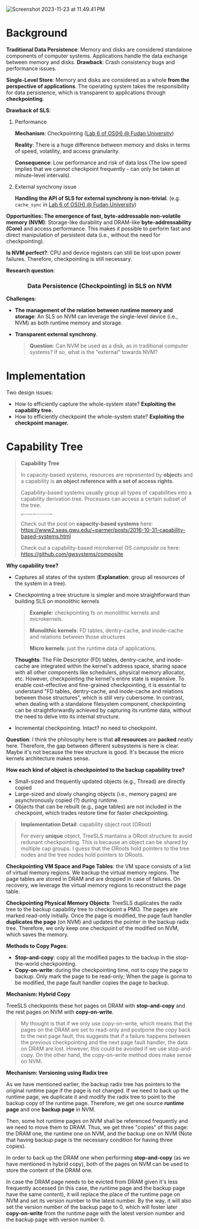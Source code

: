 ![Screenshot 2023-11-23 at 11.49.41 PM](https://p.ipic.vip/r3ore3.png)

# Background

**Traditional Data Persistence**: Memory and disks are considered standalone components of computer systems. Applications handle the data exchange between memory and disks. **Drawback**: Crash consistency bugs and performance issues.

**Single-Level Store**: Memory and disks are considered as a whole **from the perspective of applications**. The operating system takes the responsibility for data persistence, which is transparent to applications through **checkpointing**. 

**Drawback of SLS**: 

1. Performance 

   **Mechanism**: Checkpointing ([Lab 6 of OS(H) @ Fudan University](https://github.com/Boreas618/OS-Honor-23Fall/tree/lab6))

   **Reality**: There is a huge difference between memory and disks in terms of speed, volatility, and access granularity.

   **Consequence**: Low performance and risk of data loss (The low speed implies that we cannot checkpoint frequently - can only be taken at minute-level intervals).

2. External synchrony issue

   **Handling the API of SLS for external synchrony is non-trivial**. (e.g. `cache_sync` in [Lab 6 of OS(H) @ Fudan University](https://github.com/Boreas618/OS-Honor-23Fall/tree/lab6))

**Opportunities: The emergence of fast, byte-addressable non-volatile memory (NVM)**: Storage-like durability and DRAM-like **byte-addressability (Core)** and access performance. This makes it possible to perform fast and direct manipulation of persistent data (i.e., without the need for checkpointing).

**Is NVM perfect?**: CPU and device registers can still be lost upon power failures. Therefore, checkpointing is still necessary.

**Research question**:

<center><h3>Data Persistence (Checkpointing) in SLS on NVM</h3></center>

**Challenges**:

* **The management of  the relation between runtime memory and storage**: An SLS on NVM can leverage the single-level device (i.e., NVM) as both runtime memory and storage.

* **Transparent external synchrony**.

  > **Question**: Can NVM be used as a disk, as in traditional computer systems? If so, what is the "external" towards NVM?

# Implementation

Two design issues:

* How to efficiently capture the whole-system state? **Exploiting the capability tree.**
* How to efficiently checkpoint the whole-system state? **Exploiting the checkpoint manager.**

# Capability Tree

> **Capability Tree**
>
> In capacity-based systems, resources are represented by **object**s and a capability is **an object reference with a set of access rights**. 
>
> Capability-based systems usually group all types of capabilities into a capability derivation tree. Processes can access a certain subset of the tree.
>
> <img src="https://p.ipic.vip/4g3kv1.png" alt="Screenshot 2023-11-27 at 1.51.21 AM" style="zoom: 33%;" />
>
> Check out the post on **capacity-based systems** here: https://www2.seas.gwu.edu/~parmer/posts/2016-10-31-capability-based-systems.html
>
> Check out a capability-based microkernel OS *composite os* here: https://github.com/gwsystems/composite

**Why capability tree?**

* Captures all states of the system (**Explanation**: group all resources of the system in a tree).

* Checkpointing a tree structure is simpler and more straightforward than building SLS on monolithic kernels

  > **Example:** checkpointing fs on monolithic kernels and microkernels.
  >
  > **Monolithic kernels**: FD tables, dentry-cache, and inode-cache and relations between those structures
  >
  > **Micro kernels**: just the runtime data of applications.

  **Thoughts**: The File Descriptor (FD) tables, dentry-cache, and inode-cache are integrated within the kernel's address space, sharing space with all other components like schedulers, physical memory allocator, etc. However, checkpointing the kernel's entire state is expensive. To enable cost-effective and fine-grained checkpointing, it is essential to understand "FD tables, dentry-cache, and inode-cache and relations between those structures", which is still very cubersome. In contrast, when dealing with a standalone filesystem component, checkpointing can be straightforwardly achieved by capturing its runtime data, without the need to delve into its internal structure.

* Incremental checkpointing. Intact?  no need to checkpoint.

**Question**: I think the philosophy here is that **all resources** are **packed** neatly here. Therefore, the gap between different subsystems is here is clear. Maybe it's not because the tree structure is good. It's because the micro kernels architecture makes sense.

**How each kind of object is checkpointed to the backup capability tree?**

* Small-sized and frequently updated objects (e.g., Thread) are directly copied 
* Large-sized and slowly changing objects (i.e., memory pages) are asynchronously copied (?) during runtime. 
* Objects that can be rebuilt (e.g., page tables) are not included in the checkpoint, which trades restore time for faster checkpointing.

> **Implementation Detail**: capability object root (ORoot) 
>
> For every **unique** object, TreeSLS mantains a ORoot structure to avoid redunant checkpointing. This is because an object can be shared by multiple cap groups. I guess that the ORoots hold pointers to the tree nodes and the tree nodes hold pointers to ORoots.

**Checkpointing VM Space and Page Tables**: the VM space consists of a list of virtual memory regions. We backup the virtual memory regions. The page tables are stored in DRAM and are dropped in case of failures. On recovery, we leverage the virtual memory regions to reconstruct the page table.

**Checkpointing Physical Memory Objects**: TreeSLS duplicates the radix tree to the backup capability tree to checkpoint a PMO. The pages are marked read-only initially. Once the page is modified, the page fault handler **duplicates the page** (on NVM) and updates the pointer in the backup radix tree. Therefore, we only keep one checkpoint of the modified on NVM, which saves the memory.

**Methods to Copy Pages**:

* **Stop-and-copy**: copy all the modified pages to the backup in the stop-the-world checkpointing.
* **Copy-on-write**: during the checkpointing time, not to copy the page to backup. Only mark the page to be read-only; When the page is gonna to be modified, the page fault handler copies the page to backup.

**Mechanism: Hybrid Copy**

TreeSLS checkpoints these hot pages on DRAM with **stop-and-copy** and the rest pages on NVM with **copy-on-write**.

> My thought is that if we only use copy-on-write, which means that the pages on the DRAM are set to read-only and postpone the copy back to the next page fault, this suggests that if a failure happens between the previous checkpointing and the next page fault handler, the data on DRAM are lost. However, this could be avoided if we use stop-and-copy. On the other hand, the copy-on-write method does make sense on NVM.

**Mechanism: Versioning using Radix tree**

As we have mentioned earlier, the backup radix tree has pointers to the original runtime page if the page is not changed. If we need to back up the runtime page, we duplicate it and modify the radix tree to point to the backup copy of the runtime page. Therefore, we get one source **runtime page** and one **backup page** in NVM.

Then, some hot runtime pages on NVM shall be referenced frequently and we need to move them to DRAM. Thus, we get three "copies" of this page: the DRAM one, the runtime one on NVM, and the backup one on NVM (Note that having backup page is the necessary condition for having three copies).

In order to back up the DRAM one when performing **stop-and-copy** (as we have mentioned in hybrid copy), both of the pages on NVM can be used to store the content of the DRAM one.

In case the DRAM page needs to be evicted from DRAM given it's less frequently accessed (in this case, the runtime page and the backup page have the same content), it will replace the place of the runtime page on NVM and set its version number to the latest number. By the way, it will also set the version number of the backup page to 0, which will foster later **copy-on-write** from the runtime page with the latest version number and the backup page with version number 0.